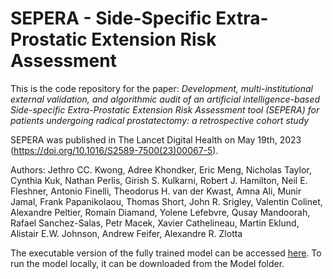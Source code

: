 # SEPERA - Side-Specific Extra-Prostatic Extension Risk Assessment
This is the code repository for the paper: *Development, multi-institutional external validation, and algorithmic audit of an artificial intelligence-based Side-specific Extra-Prostatic Extension Risk Assessment tool (SEPERA) for patients undergoing radical prostatectomy: a retrospective cohort study*

SEPERA was published in The Lancet Digital Health on May 19th, 2023 (https://doi.org/10.1016/S2589-7500(23)00067-5).

Authors: Jethro CC. Kwong, Adree Khondker, Eric Meng, Nicholas Taylor, Cynthia Kuk, Nathan Perlis, Girish S. Kulkarni, Robert J. Hamilton, Neil E. Fleshner, Antonio Finelli, Theodorus H. van der Kwast, Amna Ali, Munir Jamal, Frank Papanikolaou, Thomas Short, John R. Srigley, Valentin Colinet, Alexandre Peltier, Romain Diamand, Yolene Lefebvre, Qusay Mandoorah, Rafael Sanchez-Salas, Petr Macek, Xavier Cathelineau, Martin Eklund, Alistair E.W. Johnson, Andrew Feifer, Alexandre R. Zlotta

The executable version of the fully trained model can be accessed [here](https://sepera.streamlitapp.com). To run the model locally, it can be downloaded from the Model folder.
